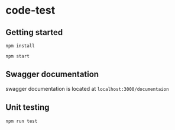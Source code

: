 # code-test

## Getting started

`npm install`

`npm start`

## Swagger documentation

swagger documentation is located at `localhost:3000/documentaion`

## Unit testing

`npm run test`
